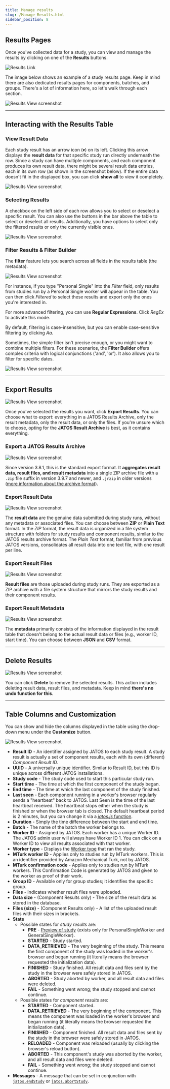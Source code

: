 ```yaml
---
title: Manage results
slug: /Manage-Results.html
sidebar_position: 8
---
```


## Results Pages

Once you've collected data for a study, you can view and manage the results by clicking on one of the **Results** buttons.

![Results Link](/img/v39x/results_link.png)

The image below shows an example of a study results page. Keep in mind there are also dedicated results pages for components, batches, and groups. There's a lot of information here, so let's walk through each section.

![Results View screenshot](/img/v39x/results_view_12.png)

-----

## Interacting with the Results Table

### View Result Data

Each study result has an arrow icon (`▼`) on its left. Clicking this arrow displays the **result data** for that specific study run directly underneath the row. Since a study can have multiple components, and each component produces its own result data, there might be several result data entries, each in its own row (as shown in the screenshot below). If the entire data doesn't fit in the displayed box, you can click **show all** to view it completely.

![Results View screenshot](/img/v39x/results_view_11.png)

### Selecting Results

A checkbox on the left side of each row allows you to select or deselect a specific result. You can also use the buttons in the bar above the table to select or deselect all results. Additionally, you have options to select only the filtered results or only the currently visible ones.

![Results View screenshot](/img/v39x/results_view_13.png)

### Filter Results & Filter Builder

The **filter** feature lets you search across all fields in the results table (the metadata).

![Results View screenshot](/img/v39x/results_view_14.png)

For instance, if you type "Personal Single" into the *Filter* field, only results from studies run by a Personal Single worker will appear in the table. You can then click *Filtered* to select these results and export only the ones you're interested in.

For more advanced filtering, you can use **Regular Expressions**. Click *RegEx* to activate this mode.

By default, filtering is case-insensitive, but you can enable case-sensitive filtering by clicking _Aa_.

Sometimes, the simple filter isn't precise enough, or you might want to combine multiple filters. For these scenarios, the **Filter Builder** offers complex criteria with logical conjunctions ('and', 'or'). It also allows you to filter for specific dates.

![Results View screenshot](/img/v39x/results_view_15.png)

-----

## Export Results

![Results View screenshot](/img/v39x/results_view_16.png)

Once you've selected the results you want, click **Export Results**. You can choose what to export: everything in a JATOS Results Archive, only the result metadata, only the result data, or only the files. If you're unsure which to choose, opting for the **JATOS Result Archive** is best, as it contains everything.

### Export a JATOS Results Archive

![Results View screenshot](/img/v39x/results_view_17.png)

Since version 3.8.1, this is the standard export format. It **aggregates result data, result files, and result metadata** into a single ZIP archive file with a `.zip` file suffix in version 3.9.7 and newer, and `.jrzip` in older versions ([more information about the archive format](JATOS-Results-Archive.html)).

### Export Result Data

![Results View screenshot](/img/v39x/results_view_18.png)

The **result data** are the genuine data submitted during study runs, without any metadata or associated files. You can choose between **ZIP** or **Plain Text** format. In the *ZIP* format, the result data is organized in a file system structure with folders for study results and component results, similar to the JATOS results archive format. The *Plain Text* format, familiar from previous JATOS versions, consolidates all result data into one text file, with one result per line.

### Export Result Files

![Results View screenshot](/img/v39x/results_view_19.png)

**Result files** are those uploaded during study runs. They are exported as a ZIP archive with a file system structure that mirrors the study results and their component results.

### Export Result Metadata

![Results View screenshot](/img/v39x/results_view_20.png)

The **metadata** primarily consists of the information displayed in the result table that doesn't belong to the actual result data or files (e.g., worker ID, start time). You can choose between **JSON** and **CSV** format.

-----

## Delete Results

![Results View screenshot](/img/v39x/results_view_21.png)

You can click **Delete** to remove the selected results. This action includes deleting result data, result files, and metadata. Keep in mind **there's no undo function for this**.

-----

## Table Columns and Customization

You can show and hide the columns displayed in the table using the drop-down menu under the **Customize** button.

![Results View screenshot](/img/v39x/results_view_22.png)

  * **Result ID** - An identifier assigned by JATOS to each study result. A study result is actually a set of component results, each with its own (different) *Component Result ID*.
  * **UUID** - A universally unique identifier. Similar to Result ID, but this ID is unique across different JATOS installations.
  * **Study code** - The study code used to start this particular study run.
  * **Start time** - The time at which the first component of the study began.
  * **End time** - The time at which the last component of the study finished.
  * **Last seen** - Each component running in a worker's browser regularly sends a "heartbeat" back to JATOS. Last Seen is the time of the last heartbeat received. The heartbeat stops either when the study is finished or when the browser tab is closed. The default heartbeat period is 2 minutes, but you can change it via a [_jatos.js_ function](jatos.js-Reference.html#jatossetheartbeatperiod).
  * **Duration** - Simply the time difference between the start and end time.
  * **Batch** - The name of the batch the worker belongs to.
  * **Worker ID** - Assigned by JATOS. Each worker has a unique Worker ID. The JATOS admin user will always have Worker ID 1. You can click on a Worker ID to view all results associated with that worker.
  * **Worker type** - Displays the [Worker type](Worker-Types.html) that ran the study.
  * **MTurk worker ID** - Applies only to studies run by MTurk workers. This is an identifier provided by Amazon Mechanical Turk, not by JATOS.
  * **MTurk confirmation code** - Applies only to studies run by MTurk workers. This Confirmation Code is generated by JATOS and given to the worker as proof of their work.
  * **Group ID** - Available only for group studies; it identifies the specific group.
  * **Files** - Indicates whether result files were uploaded.
  * **Data size** - (Component Results only) - The size of the result data as stored in the database.
  * **Files (size)** - (Component Results only) - A list of the uploaded result files with their sizes in brackets.
  * **State**
      * Possible states for *study results* are:
          * **PRE** - [Preview of study](Restricting-study-flow.html#preview-links) (exists only for PersonalSingleWorker and GeneralSingleWorker).
          * **STARTED** - Study started.
          * **DATA_RETRIEVED** - The very beginning of the study. This means the first component of the study was loaded in the worker's browser and began running (it literally means the browser requested the initialization data).
          * **FINISHED** - Study finished. All result data and files sent by the study in the browser were safely stored in JATOS.
          * **ABORTED** - Study aborted by worker, and all result data and files were deleted.
          * **FAIL** - Something went wrong; the study stopped and cannot continue.
      * Possible states for *component results* are:
          * **STARTED** - Component started.
          * **DATA_RETRIEVED** - The very beginning of the component. This means the component was loaded in the worker's browser and began running (it literally means the browser requested the initialization data).
          * **FINISHED** - Component finished. All result data and files sent by the study in the browser were safely stored in JATOS.
          * **RELOADED** - Component was reloaded (usually by clicking the browser's reload button).
          * **ABORTED** - This component's study was aborted by the worker, and all result data and files were deleted.
          * **FAIL** - Something went wrong; the study stopped and cannot continue.
  * **Messages** - A message that can be set in conjunction with [`jatos.endStudy`](jatos.js-Reference.html#jatosendstudy) or [`jatos.abortStudy`](jatos.js-Reference.html#jatosabortstudy).
